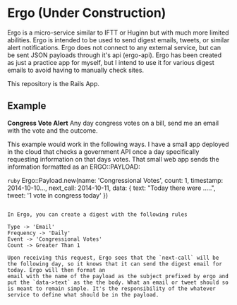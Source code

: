 # Ergo (Under Construction)

Ergo is a micro-service similar to IFTT or Huginn but with much more limited abilities. Ergo is intended to be used to send digest emails, tweets, or similar alert notifications. Ergo does not connect to any external service, but can be sent JSON payloads through it's api (ergo-api).  Ergo has been created as just a practice app for myself, but I intend to use it for various digest emails to avoid having to manually check sites.

This repository is the Rails App.

## Example
**Congress Vote Alert**
Any day congress votes on a bill, send me an email with the vote and the outcome.

This example would work in the following ways. I have a small app deployed in the cloud that checks a government API once a day specifically requesting information on that days votes.  That small web app sends the information formatted as an ERGO::PAYLOAD:

```ruby```
Ergo::Payload.new(name: 'Congressional Votes', count: 1, timestamp: 2014-10-10..., next_call: 2014-10-11, data: { text: "Today there were .....", tweet: '1 vote in congress today' })
```

In Ergo, you can create a digest with the following rules

Type -> 'Email'
Frequency -> 'Daily'
Event -> 'Congressional Votes'
Count -> Greater Than 1

Upon receiving this request, Ergo sees that the `next-call` will be the following day, so it knows that it can send the digest email for today. Ergo will then format an
email with the name of the payload as the subject prefixed by ergo and put the `data->text` as the the body. What an email or tweet should so is meant to remain simple. It's the responsibility of the whatever service to define what should be in the payload. 

